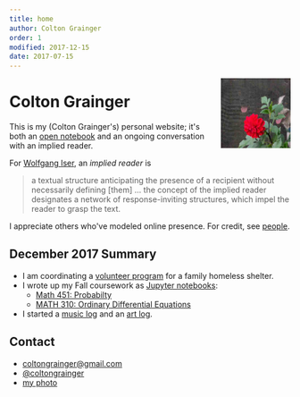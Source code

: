 ```yaml
---
title: home
author: Colton Grainger
order: 1
modified: 2017-12-15 
date: 2017-07-15
---
```


<img src="/images/ccg-dogs.jpg" style="float: right; margin: 0px 0px 23px 23px" height="125" width="125">

# Colton Grainger

This is my (Colton Grainger's) personal website; it's both an [open notebook](http://wcm1.web.rice.edu/open-notebook-history.html) and an ongoing conversation with an implied reader. 

For [Wolfgang Iser](https://en.wikipedia.org/wiki/Wolfgang_Iser), an *implied reader* is 
> a textual structure anticipating the presence of a recipient without necessarily defining [them] ... the concept of the implied reader designates a network of response-inviting structures, which impel the reader to grasp the text.

I appreciate others who've modeled online presence. For credit, see [people](/links).

## December 2017 Summary

- I am coordinating a [volunteer program](http://coltongrainger.com/fscss-volunteers) for a family homeless shelter.
- I wrote up my Fall coursework as [Jupyter notebooks](http://jupyter-notebook-beginner-guide.readthedocs.io/en/latest/what_is_jupyter.html):
  - [Math 451: Probabilty](https://nbviewer.jupyter.org/github/coltongrainger/notebooks/tree/master/probability/)
  - [MATH 310: Ordinary Differential Equations](https://nbviewer.jupyter.org/github/coltongrainger/notebooks/tree/master/odes/)
- I started a [music log](/music-log) and an [art log](/art-log).

## Contact 

- [coltongrainger@gmail.com](mailto:coltongrainger@gmail.com)
- [@coltongrainger](https://twitter.com/coltongrainger)
- <a href="images/ccg-profile.jpg">my photo</a>
